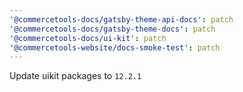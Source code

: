 ```yaml
---
'@commercetools-docs/gatsby-theme-api-docs': patch
'@commercetools-docs/gatsby-theme-docs': patch
'@commercetools-docs/ui-kit': patch
'@commercetools-website/docs-smoke-test': patch
---
```


Update uikit packages to `12.2.1`
